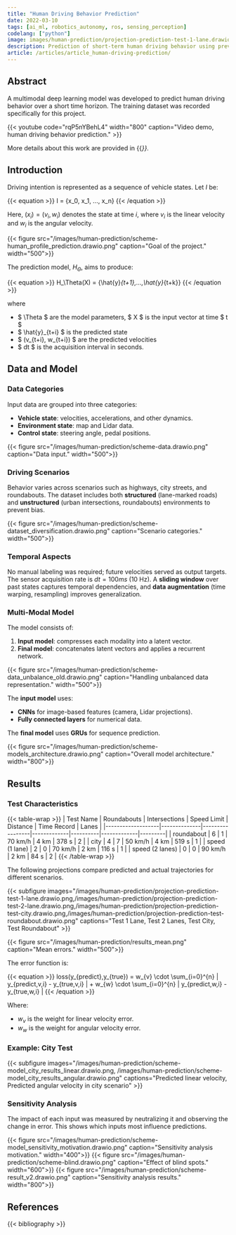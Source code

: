 ```yaml
---
title: "Human Driving Behavior Prediction"
date: 2022-03-10
tags: [ai_ml, robotics_autonomy, ros, sensing_perception]
codelang: ["python"]
image: images/human-prediction/projection-prediction-test-1-lane.drawio.png
description: Prediction of short-term human driving behavior using previous vehicle states, based on a deep learning model integrating multiple sensors.
article: /articles/article_human-driving-prediction/
---
```


## Abstract

A multimodal deep learning model was developed to predict human driving behavior over a short time horizon. The training dataset was recorded specifically for this project.

{{< youtube code="rqP5nYBehL4" width="800" caption="Video demo, human driving behavior prediction." >}}

More details about this work are provided in {{<cite PredictionHPousseur>}}.

## Introduction

Driving intention is represented as a sequence of vehicle states. Let $I$ be:

{{< equation >}}
I = \{x_0, x_1, ..., x_n\}
{{< /equation >}}

Here, $(x_i) = (v_i, w_i)$ denotes the state at time $i$, where $v_i$ is the linear velocity and $w_i$ is the angular velocity.

{{< figure src="/images/human-prediction/scheme-human_profile_prediction.drawio.png" caption="Goal of the project." width="500">}}

The prediction model, $H_\Theta$, aims to produce:

{{< equation >}}
H_\Theta(X) = \{\hat{y}_{t+1},...,\hat{y}_{t+k}\}
{{< /equation >}}

where 
- $ \Theta $  are the model parameters, $  X $  is the input vector at time $  t $ 
- $ \hat{y}_{t+i} $  is the predicted state
- $ (v_{t+i}, w_{t+i}) $  are the predicted velocities  
- $ dt $  is the acquisition interval in seconds.


## Data and Model

### Data Categories

Input data are grouped into three categories:

- **Vehicle state**: velocities, accelerations, and other dynamics.
- **Environment state**: map and Lidar data.
- **Control state**: steering angle, pedal positions.

{{< figure src="/images/human-prediction/scheme-data.drawio.png" caption="Data input." width="500">}}

### Driving Scenarios

Behavior varies across scenarios such as highways, city streets, and roundabouts. The dataset includes both **structured** (lane-marked roads) and **unstructured** (urban intersections, roundabouts) environments to prevent bias.

{{< figure src="/images/human-prediction/scheme-dataset_diversification.drawio.png" caption="Scenario categories." width="500">}}

### Temporal Aspects

No manual labeling was required; future velocities served as output targets. The sensor acquisition rate is $dt = 100ms$ (10 Hz). A **sliding window** over past states captures temporal dependencies, and **data augmentation** (time warping, resampling) improves generalization.

### Multi-Modal Model

The model consists of:

1. **Input model**: compresses each modality into a latent vector.
2. **Final model**: concatenates latent vectors and applies a recurrent network.

{{< figure src="/images/human-prediction/scheme-data_unbalance_old.drawio.png" caption="Handling unbalanced data representation." width="500">}}

The **input model** uses:
- **CNNs** for image-based features (camera, Lidar projections).
- **Fully connected layers** for numerical data.

The **final model** uses **GRUs** for sequence prediction.

{{< figure src="/images/human-prediction/scheme-models_architecture.drawio.png" caption="Overall model architecture." width="800">}}

## Results

### Test Characteristics

{{< table-wrap >}}
| Test Name         |  Roundabouts |  Intersections | Speed Limit | Distance | Time Record |  Lanes |
|-------------------|--------------|-----------------|-------------|----------|-------------|---------|
| roundabout        | 6            | 1               | 70 km/h     | 4 km     | 378 s       | 2       |
| city              | 4            | 7               | 50 km/h     | 4 km     | 519 s       | 1       |
| speed (1 lane)    | 2            | 0               | 70 km/h     | 2 km     | 116 s       | 1       |
| speed (2 lanes)   | 0            | 0               | 90 km/h     | 2 km     | 84 s        | 2       |
{{< /table-wrap >}}

The following projections compare predicted and actual trajectories for different scenarios.

{{< subfigure images="/images/human-prediction/projection-prediction-test-1-lane.drawio.png,/images/human-prediction/projection-prediction-test-2-lane.drawio.png,/images/human-prediction/projection-prediction-test-city.drawio.png,/images/human-prediction/projection-prediction-test-roundabout.drawio.png" captions="Test 1 Lane, Test 2 Lanes, Test City, Test Roundabout" >}}

{{< figure src="/images/human-prediction/results_mean.png" caption="Mean errors." width="500">}}

The error function is:

{{< equation >}}
loss(y_{predict},y_{true}) = w_{v} \cdot \sum_{i=0}^{n} | y_{predict,v,i} - y_{true,v,i} | + w_{w} \cdot \sum_{i=0}^{n} | y_{predict,w,i} - y_{true,w,i} |
{{< /equation >}}

Where:
- $w_v$ is the weight for linear velocity error.
- $w_w$ is the weight for angular velocity error.

### Example: City Test

{{< subfigure images="/images/human-prediction/scheme-model_city_results_linear.drawio.png, /images/human-prediction/scheme-model_city_results_angular.drawio.png" captions="Predicted linear velocity, Predicted angular velocity in city scenario" >}}

### Sensitivity Analysis

The impact of each input was measured by neutralizing it and observing the change in error. This shows which inputs most influence predictions.

{{< figure src="/images/human-prediction/scheme-model_sensitivity_motivation.drawio.png" caption="Sensitivity analysis motivation." width="400">}}
{{< figure src="/images/human-prediction/scheme-blind.drawio.png" caption="Effect of blind spots." width="600">}}
{{< figure src="/images/human-prediction/scheme-result_v2.drawio.png" caption="Sensitivity analysis results." width="800">}}

## References

{{< bibliography >}}
